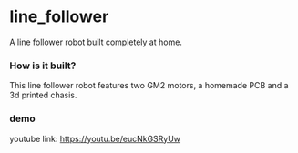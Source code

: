 # line_follower
A line follower robot built completely at home.

### How is it built?
This line follower robot features two GM2 motors, a homemade PCB and a 3d printed chasis.

### demo
youtube link: https://youtu.be/eucNkGSRyUw
